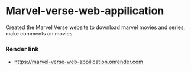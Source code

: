 # Marvel-verse-web-appilication
Created the Marvel Verse website to download marvel movies and series, make comments on movies 

### Render link
- https://marvel-verse-web-appilication.onrender.com
